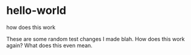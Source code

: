 # hello-world
how does this work


These are some random test changes I made blah. How does this work again? What does this even mean.
